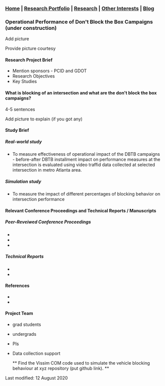 ### [Home](README.md) | [Research Portfolio](/research.md) | [Research](research_projects.md) | [Other Interests](other_interests.md) | [Blog](blog.md) 

### Operational Performance of Don't Block the Box Campaigns (under construction)

Add picture

Provide picture courtesy

#### Research Project Brief 
- Mention sponsors - PCID and GDOT
- Research Objectives
- Key Studies

#### What is blocking of an intersection and what are the don't block the box campaigns?
4-5 sentences

Add picture to explain (if you got any)

#### Study Brief 

##### Real-world study

- To measure effectiveness of operational impact of the DBTB campaigns - before-after DBTB installment impact on performance measures at the intersection is evaluated using video traffid data collected at selected intersection in metro Atlanta area. 

##### Simulation study
- To measure the impact of different percentages of blocking behavior on intersection performance 


#### Relevant Conference Proceedings and Technical Reports / Manuscripts 

##### Peer-Reveiwed Conference Proceedings
- 
- 
-

##### Technical Reports 
- 
- 

#### References 
- 
- 


#### Project Team
- grad students
- undergrads
- PIs
- Data collection support 

  ** Find the Vissim COM code used to simulate the vehicle blocking behaviour at xyz repository (put github link). **

Last modified: 12 August 2020








